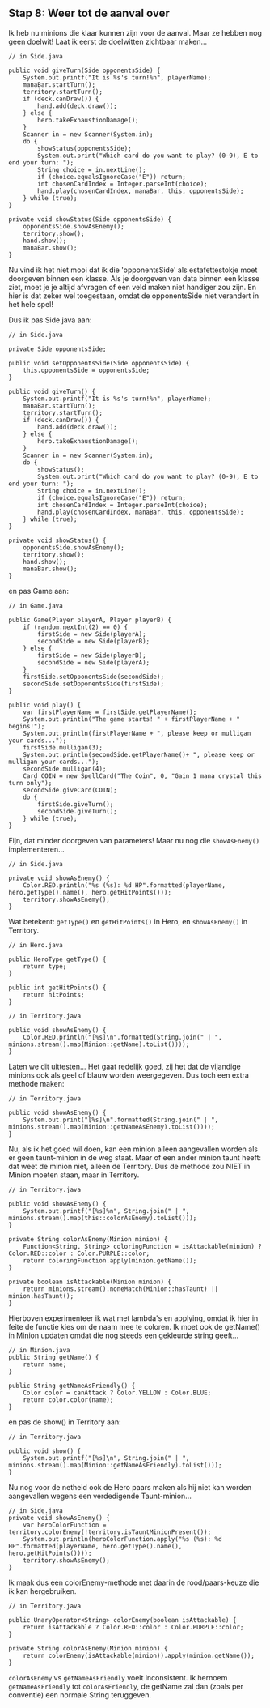 ## Stap 8: Weer tot de aanval over 

Ik heb nu minions die klaar kunnen zijn voor de aanval. Maar ze hebben nog geen doelwit! Laat ik eerst de doelwitten zichtbaar maken...

``` 
// in Side.java 

public void giveTurn(Side opponentsSide) {
    System.out.printf("It is %s's turn!%n", playerName);
    manaBar.startTurn();
    territory.startTurn();
    if (deck.canDraw()) {
        hand.add(deck.draw());
    } else {
        hero.takeExhaustionDamage();
    }
    Scanner in = new Scanner(System.in);
    do {
        showStatus(opponentsSide);
        System.out.print("Which card do you want to play? (0-9), E to end your turn: ");
        String choice = in.nextLine();
        if (choice.equalsIgnoreCase("E")) return;
        int chosenCardIndex = Integer.parseInt(choice);
        hand.play(chosenCardIndex, manaBar, this, opponentsSide);
    } while (true);
}

private void showStatus(Side opponentsSide) {
    opponentsSide.showAsEnemy();
    territory.show();
    hand.show();
    manaBar.show();
}
```

Nu vind ik het niet mooi dat ik die 'opponentsSide' als estafettestokje moet doorgeven binnen een klasse. Als je doorgeven van data binnen een klasse ziet, moet je je altijd afvragen of een veld maken niet handiger zou zijn. En hier is dat zeker wel toegestaan, omdat de opponentsSide niet verandert in het hele spel!

Dus ik pas Side.java aan: 
``` 
// in Side.java

private Side opponentsSide;

public void setOpponentsSide(Side opponentsSide) {
    this.opponentsSide = opponentsSide;
}

public void giveTurn() {
    System.out.printf("It is %s's turn!%n", playerName);
    manaBar.startTurn();
    territory.startTurn();
    if (deck.canDraw()) {
        hand.add(deck.draw());
    } else {
        hero.takeExhaustionDamage();
    }
    Scanner in = new Scanner(System.in);
    do {
        showStatus();
        System.out.print("Which card do you want to play? (0-9), E to end your turn: ");
        String choice = in.nextLine();
        if (choice.equalsIgnoreCase("E")) return;
        int chosenCardIndex = Integer.parseInt(choice);
        hand.play(chosenCardIndex, manaBar, this, opponentsSide);
    } while (true);
}

private void showStatus() {
    opponentsSide.showAsEnemy();
    territory.show();
    hand.show();
    manaBar.show();
}
```

en pas Game aan:
``` 
// in Game.java 

public Game(Player playerA, Player playerB) {
    if (random.nextInt(2) == 0) {
        firstSide = new Side(playerA);
        secondSide = new Side(playerB);
    } else {
        firstSide = new Side(playerB);
        secondSide = new Side(playerA);
    }
    firstSide.setOpponentsSide(secondSide);
    secondSide.setOpponentsSide(firstSide);
}

public void play() {
    var firstPlayerName = firstSide.getPlayerName();
    System.out.println("The game starts! " + firstPlayerName + " begins!");
    System.out.println(firstPlayerName + ", please keep or mulligan your cards...");
    firstSide.mulligan(3);
    System.out.println(secondSide.getPlayerName()+ ", please keep or mulligan your cards...");
    secondSide.mulligan(4);
    Card COIN = new SpellCard("The Coin", 0, "Gain 1 mana crystal this turn only");
    secondSide.giveCard(COIN);
    do {
        firstSide.giveTurn();
        secondSide.giveTurn();
    } while (true);
}
```

Fijn, dat minder doorgeven van parameters! Maar nu nog die `showAsEnemy()` implementeren...

``` 
// in Side.java

private void showAsEnemy() {
    Color.RED.println("%s (%s): %d HP".formatted(playerName, hero.getType().name(), hero.getHitPoints()));
    territory.showAsEnemy();
}
```

Wat betekent: `getType()` en `getHitPoints()` in Hero, en `showAsEnemy()` in Territory.

``` 
// in Hero.java 

public HeroType getType() {
    return type;
}

public int getHitPoints() {
    return hitPoints;
}
```

``` 
// in Territory.java

public void showAsEnemy() {
    Color.RED.println("[%s]\n".formatted(String.join(" | ", minions.stream().map(Minion::getName).toList())));
}
```

Laten we dit uittesten... Het gaat redelijk goed, zij het dat de vijandige minions ook als geel of blauw worden weergegeven. Dus toch een extra methode maken:
```
// in Territory.java

public void showAsEnemy() {
    System.out.print("[%s]\n".formatted(String.join(" | ", minions.stream().map(Minion::getNameAsEnemy).toList())));
}
``` 

Nu, als ik het goed wil doen, kan een minion alleen aangevallen worden als er geen taunt-minion in de weg staat. Maar of een ander minion taunt heeft: dat weet de minion niet, alleen de Territory. Dus de methode zou NIET in Minion moeten staan, maar in Territory.

```
// in Territory.java 
 
public void showAsEnemy() {
    System.out.printf("[%s]%n", String.join(" | ", minions.stream().map(this::colorAsEnemy).toList()));
}

private String colorAsEnemy(Minion minion) {
    Function<String, String> coloringFunction = isAttackable(minion) ? Color.RED::color : Color.PURPLE::color;
    return coloringFunction.apply(minion.getName());
}

private boolean isAttackable(Minion minion) {
    return minions.stream().noneMatch(Minion::hasTaunt) || minion.hasTaunt();
}
```

Hierboven experimenteer ik wat met lambda's en applying, omdat ik hier in feite de functie kies om de naam mee te coloren. Ik moet ook de getName() in Minion updaten omdat die nog steeds een gekleurde string geeft...

``` 
// in Minion.java 
public String getName() {
    return name;
}

public String getNameAsFriendly() {
    Color color = canAttack ? Color.YELLOW : Color.BLUE;
    return color.color(name);
}
```

en pas de show() in Territory aan:

``` 
// in Territory.java

public void show() {
    System.out.printf("[%s]\n", String.join(" | ", minions.stream().map(Minion::getNameAsFriendly).toList()));
}
```

Nu nog voor de netheid ook de Hero paars maken als hij niet kan worden aangevallen wegens een verdedigende Taunt-minion...

```
// in Side.java 
private void showAsEnemy() {
    var heroColorFunction = territory.colorEnemy(!territory.isTauntMinionPresent());
    System.out.println(heroColorFunction.apply("%s (%s): %d HP".formatted(playerName, hero.getType().name(), hero.getHitPoints())));
    territory.showAsEnemy();
}
```

Ik maak dus een colorEnemy-methode met daarin de rood/paars-keuze die ik kan hergebruiken.
``` 
// in Territory.java

public UnaryOperator<String> colorEnemy(boolean isAttackable) {
    return isAttackable ? Color.RED::color : Color.PURPLE::color;
}

private String colorAsEnemy(Minion minion) {
    return colorEnemy(isAttackable(minion)).apply(minion.getName());
}
```

`colorAsEnemy` vs `getNameAsFriendly` voelt inconsistent. Ik hernoem `getNameAsFriendly` tot `colorAsFriendly`, de getName zal dan (zoals per conventie) een normale String teruggeven. 

